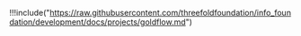 
!!!include("https://raw.githubusercontent.com/threefoldfoundation/info_foundation/development/docs/projects/goldflow.md")